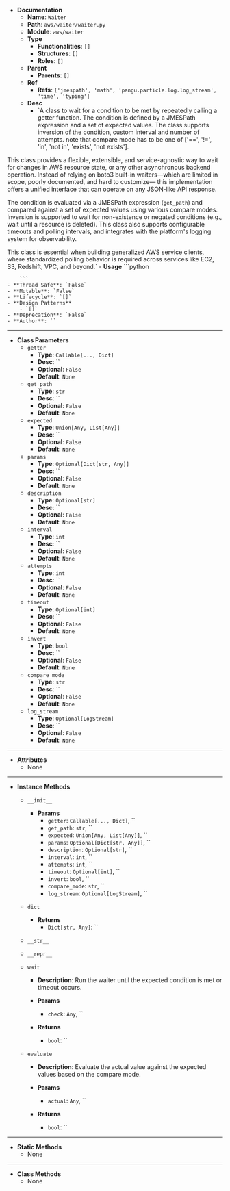 - **Documentation**
    - **Name**: `Waiter`
    - **Path**: `aws/waiter/waiter.py`
    - **Module**: `aws/waiter`
    - **Type**
        - **Functionalities**: `[]`
        - **Structures**: `[]`
        - **Roles**: `[]`
    - **Parent**
        - **Parents**: `[]`
    - **Ref**
        - **Refs**: `['jmespath', 'math', 'pangu.particle.log.log_stream', 'time', 'typing']`
    - **Desc**
        - `A class to wait for a condition to be met by repeatedly calling a getter function.
The condition is defined by a JMESPath expression and a set of expected values.
The class supports inversion of the condition, custom interval and number of attempts.
note that compare mode has to be one of ['==', '!=', 'in', 'not in', 'exists', 'not exists'].

This class provides a flexible, extensible, and service-agnostic way to wait for changes
in AWS resource state, or any other asynchronous backend operation. Instead of relying on
boto3 built-in waiters—which are limited in scope, poorly documented, and hard to customize—
this implementation offers a unified interface that can operate on any JSON-like API response.

The condition is evaluated via a JMESPath expression (`get_path`) and compared against a set of
expected values using various compare modes. Inversion is supported to wait for non-existence or
negated conditions (e.g., wait until a resource is deleted). This class also supports configurable
timeouts and polling intervals, and integrates with the platform's logging system for observability.

This class is essential when building generalized AWS service clients, where standardized polling
behavior is required across services like EC2, S3, Redshift, VPC, and beyond.`
    - **Usage**
        ```python
        
        ```
    - **Thread Safe**: `False`
    - **Mutable**: `False`
    - **Lifecycle**: `[]`
    - **Design Patterns**
        - `[]`
    - **Deprecation**: `False`
    - **Author**: ``

---

- **Class Parameters**
    - `getter`
        - **Type**: `Callable[..., Dict]`
        - **Desc**: ``
        - **Optional**: `False`
        - **Default**: `None`
    - `get_path`
        - **Type**: `str`
        - **Desc**: ``
        - **Optional**: `False`
        - **Default**: `None`
    - `expected`
        - **Type**: `Union[Any, List[Any]]`
        - **Desc**: ``
        - **Optional**: `False`
        - **Default**: `None`
    - `params`
        - **Type**: `Optional[Dict[str, Any]]`
        - **Desc**: ``
        - **Optional**: `False`
        - **Default**: `None`
    - `description`
        - **Type**: `Optional[str]`
        - **Desc**: ``
        - **Optional**: `False`
        - **Default**: `None`
    - `interval`
        - **Type**: `int`
        - **Desc**: ``
        - **Optional**: `False`
        - **Default**: `None`
    - `attempts`
        - **Type**: `int`
        - **Desc**: ``
        - **Optional**: `False`
        - **Default**: `None`
    - `timeout`
        - **Type**: `Optional[int]`
        - **Desc**: ``
        - **Optional**: `False`
        - **Default**: `None`
    - `invert`
        - **Type**: `bool`
        - **Desc**: ``
        - **Optional**: `False`
        - **Default**: `None`
    - `compare_mode`
        - **Type**: `str`
        - **Desc**: ``
        - **Optional**: `False`
        - **Default**: `None`
    - `log_stream`
        - **Type**: `Optional[LogStream]`
        - **Desc**: ``
        - **Optional**: `False`
        - **Default**: `None`

---

- **Attributes**
    - None

---

- **Instance Methods**
    - `__init__`

        - **Params**
            - `getter`: `Callable[..., Dict]`, ``
            - `get_path`: `str`, ``
            - `expected`: `Union[Any, List[Any]]`, ``
            - `params`: `Optional[Dict[str, Any]]`, ``
            - `description`: `Optional[str]`, ``
            - `interval`: `int`, ``
            - `attempts`: `int`, ``
            - `timeout`: `Optional[int]`, ``
            - `invert`: `bool`, ``
            - `compare_mode`: `str`, ``
            - `log_stream`: `Optional[LogStream]`, ``



    - `dict`


        - **Returns**
            - `Dict[str, Any]`: ``


    - `__str__`




    - `__repr__`




    - `wait`
        - **Description**: Run the waiter until the expected condition is met or timeout occurs.

        - **Params**
            - `check`: `Any`, ``

        - **Returns**
            - `bool`: ``


    - `evaluate`
        - **Description**: Evaluate the actual value against the expected values based on the compare mode.

        - **Params**
            - `actual`: `Any`, ``

        - **Returns**
            - `bool`: ``



---

- **Static Methods**
    - None

---

- **Class Methods**
    - None
